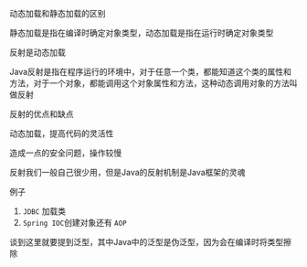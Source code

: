 动态加载和静态加载的区别

静态加载是指在编译时确定对象类型，动态加载是指在运行时确定对象类型

反射是动态加载

Java反射是指在程序运行的环境中，对于任意一个类，都能知道这个类的属性和方法，对于一个对象，都能调用这个对象属性和方法，这种动态调用对象的方法叫做反射

反射的优点和缺点

动态加载，提高代码的灵活性

造成一点的安全问题，操作较慢



反射我们一般自己很少用，但是Java的反射机制是Java框架的灵魂

例子

1. `JDBC` 加载类
2. `Spring IOC`创建对象还有 `AOP` 



谈到这里就要提到泛型，其中Java中的泛型是伪泛型，因为会在编译时将类型擦除

